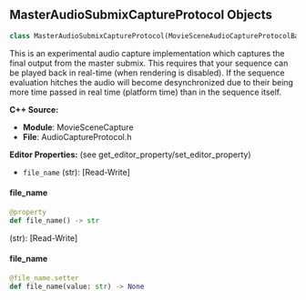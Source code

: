 ## MasterAudioSubmixCaptureProtocol Objects

```python
class MasterAudioSubmixCaptureProtocol(MovieSceneAudioCaptureProtocolBase)
```

This is an experimental audio capture implementation which captures the final output from the master submix.
This requires that your sequence can be played back in real-time (when rendering is disabled).
If the sequence evaluation hitches the audio will become desynchronized due to their being more time passed
in real time (platform time) than in the sequence itself.

**C++ Source:**

- **Module**: MovieSceneCapture
- **File**: AudioCaptureProtocol.h

**Editor Properties:** (see get_editor_property/set_editor_property)

- ``file_name`` (str):  [Read-Write]

<a id="unreal.MasterAudioSubmixCaptureProtocol.file_name"></a>

#### file_name

```python
@property
def file_name() -> str
```

(str):  [Read-Write]

<a id="unreal.MasterAudioSubmixCaptureProtocol.file_name"></a>

#### file_name

```python
@file_name.setter
def file_name(value: str) -> None
```

<a id="unreal.MovieSceneImageCaptureProtocolBase"></a>